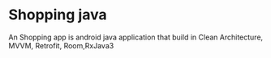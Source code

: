 # Shopping java
An Shopping app  is android java  application that  build in  Clean Architecture, MVVM, Retrofit, Room,RxJava3
